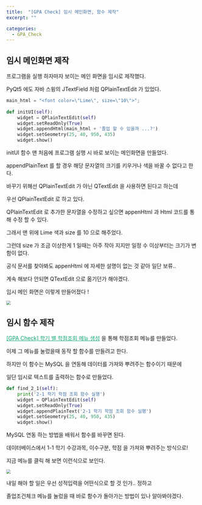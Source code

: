 ```yaml
---
title:  "[GPA Check] 임시 메인화면, 함수 제작"
excerpt: ""

categories:
  - GPA_Check
---
```


## 임시 메인화면 제작

프로그램을 실행 하자마자 보이는 메인 화면을 임시로 제작했다.

PyQt5 에도 자바 스윙의 JTextField 처럼 QPlainTextEdit 가 있었다.

```python
main_html = "<font color=\"Lime\", size=\"10\">";  
  
def initUI(self):
	widget = QPlainTextEdit(self)
	widget.setReadOnly(True)
	widget.appendHtml(main_html + '졸업 할 수 있을까 ...?')
	widget.setGeometry(25, 40, 950, 435)
	widget.show()
```

initUI 함수 맨 처음에 프로그램 실행 시 바로 보이는 메인화면을 만들었다.

appendPlainText 를 할 경우 해당 문자열의 크기를 키우거나 색을 바꿀 수 없다고 한다.

바꾸기 위해선 QPlainTextEdit 가 아닌 QTextEdit 을 사용하면 된다고 하는데

우선 QPlainTextEdit 로 하고 있다.

QPlainTextEdit 로 추가한 문자열을 수정하고 싶으면 appenHtml 과 Html 코드를 통해 수정 할 수 있다.

그래서 맨 위에 Lime 색과 size 를 10 으로 해주었다.

그런데 size 가 조금 이상한게 1 일때는 아주 작아 지지만 일정 수 이상부터는 크기가 변함이 없다.

공식 문서를 찾아봐도 appenHtml 에 자세한 설명이 없는 것 같아 일단 보류..

계속 해보다 안되면 QTextEdit 으로 옮기던가 해야겠다.

임시 메인 화면은 이렇게 만들어졌다 !

<img src="https://nam-ki-bok.github.io/assets/images/toy_project/score_main.png" style="zoom:70%;" />

## 임시 함수 제작

<a href="https://nam-ki-bok.github.io/GPA_Check/GPA_2/" style="color:#0FA678">[GPA Check] 학기 별 학점조회 메뉴 생성</a> 을 통해 학점조회 메뉴를 만들었다.

이제 그 메뉴를 눌렀을때 동작 할 함수를 만들려고 한다.

하지만 이 함수는 MySQL 을 연동해 데이터를 가져와 뿌려주는 함수이기 때문에

일단 임시로 텍스트를 출력하는 함수로 만들었다.

```python
def find_2_1(self):
	print('2-1 학기 학점 조회 함수 실행')
	widget = QPlainTextEdit(self)
	widget.setReadOnly(True)
	widget.appendPlainText('2-1 학기 학점 조회 함수 실행')
	widget.setGeometry(25, 40, 950, 435)
	widget.show()
```

MySQL 연동 하는 방법을 배워서 함수를 바꾸면 된다.

데이터베이스에서 1-1 학기 수강과목, 이수구분, 학점 을 가져와 뿌려주는 방식으로!

지금 메뉴를 클릭 해 보면 이런식으로 보인다. 

<img src="https://nam-ki-bok.github.io/assets/images/toy_project/GPA_3.png" style="zoom:70%;" />

내일 해야 할 일은 우선 성적입력을 어떤식으로 할 것 인가.. 정하고

졸업조건체크 메뉴를 눌렀을 때 바로 함수가 돌아가는 방법이 있나 알아봐야겠다.